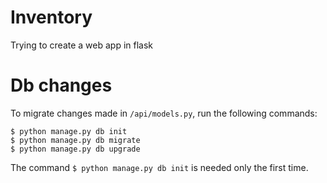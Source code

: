 # Inventory

Trying to create a web app in flask

# Db changes

To migrate changes made in ```/api/models.py```, run the following commands:

```
$ python manage.py db init
$ python manage.py db migrate
$ python manage.py db upgrade
```

The command ```$ python manage.py db init``` is needed only the first time.
